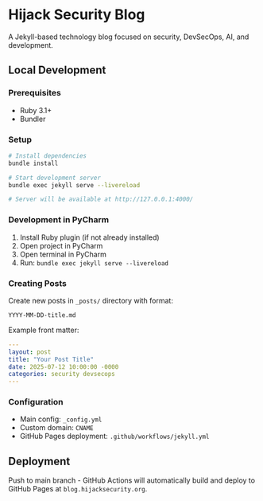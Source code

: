 # Hijack Security Blog

A Jekyll-based technology blog focused on security, DevSecOps, AI, and development.

## Local Development

### Prerequisites
- Ruby 3.1+
- Bundler

### Setup
```bash
# Install dependencies
bundle install

# Start development server
bundle exec jekyll serve --livereload

# Server will be available at http://127.0.0.1:4000/
```

### Development in PyCharm
1. Install Ruby plugin (if not already installed)
2. Open project in PyCharm
3. Open terminal in PyCharm
4. Run: `bundle exec jekyll serve --livereload`

### Creating Posts
Create new posts in `_posts/` directory with format:
```
YYYY-MM-DD-title.md
```

Example front matter:
```yaml
---
layout: post
title: "Your Post Title"
date: 2025-07-12 10:00:00 -0000
categories: security devsecops
---
```

### Configuration
- Main config: `_config.yml`
- Custom domain: `CNAME`
- GitHub Pages deployment: `.github/workflows/jekyll.yml`

## Deployment
Push to main branch - GitHub Actions will automatically build and deploy to GitHub Pages at `blog.hijacksecurity.org`.